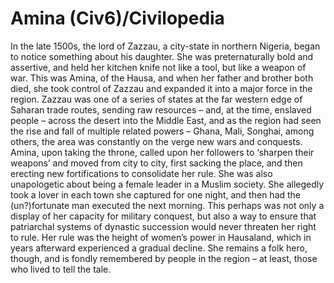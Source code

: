 # Amina (Civ6)/Civilopedia

In the late 1500s, the lord of Zazzau, a city-state in northern Nigeria, began to notice something about his daughter. She was preternaturally bold and assertive, and held her kitchen knife not like a tool, but like a weapon of war. This was Amina, of the Hausa, and when her father and brother both died, she took control of Zazzau and expanded it into a major force in the region. Zazzau was one of a series of states at the far western edge of Saharan trade routes, sending raw resources – and, at the time, enslaved people – across the desert into the Middle East, and as the region had seen the rise and fall of multiple related powers – Ghana, Mali, Songhai, among others, the area was constantly on the verge new wars and conquests. Amina, upon taking the throne, called upon her followers to ‘sharpen their weapons’ and moved from city to city, first sacking the place, and then erecting new fortifications to consolidate her rule. She was also unapologetic about being a female leader in a Muslim society. She allegedly took a lover in each town she captured for one night, and then had the (un?)fortunate man executed the next morning. This perhaps was not only a display of her capacity for military conquest, but also a way to ensure that patriarchal systems of dynastic succession would never threaten her right to rule.
Her rule was the height of women’s power in Hausaland, which in years afterward experienced a gradual decline. She remains a folk hero, though, and is fondly remembered by people in the region – at least, those who lived to tell the tale.